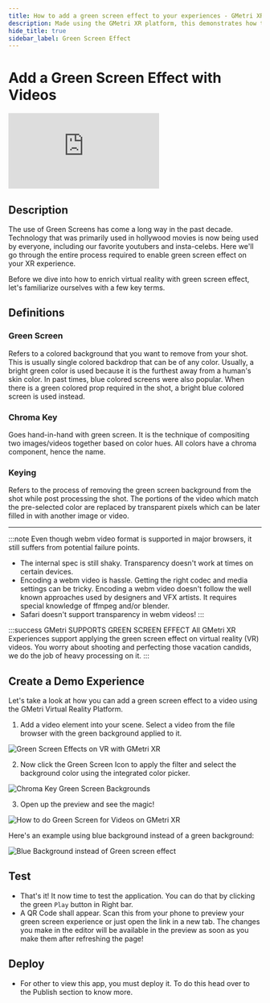 ```yaml
---
title: How to add a green screen effect to your experiences - GMetri XR Platform
description: Made using the GMetri XR platform, this demonstrates how to add a green screen effect to your mixed reality experiences.
hide_title: true
sidebar_label: Green Screen Effect
---
```


# Add a Green Screen Effect with Videos

<iframe width={"100%"} height={"380px"} src="https://view.gmetri.com/v4/gmetri/green-screen" frameBorder="0" allowFullScreen></iframe>

## Description

The use of Green Screens has come a long way in the past decade. Technology that
was primarily used in hollywood movies is now being used by everyone, including
our favorite youtubers and insta-celebs. Here we'll go through the entire
process required to enable green screen effect on your XR experience.

Before we dive into how to enrich virtual reality with green screen effect,
let's familiarize ourselves with a few key terms.

## Definitions

### Green Screen
Refers to a colored background that you want to remove from your shot. This is
usually single colored backdrop that can be of any color. Usually, a bright
green color is used because it is the furthest away from a human's skin color.
In past times, blue colored screens were also popular. When there is a green
colored prop required in the shot, a bright blue colored screen is used instead.

### Chroma Key
Goes hand-in-hand with green screen. It is the technique of compositing two
images/videos together based on color hues. All colors have a chroma component,
hence the name.

### Keying
Refers to the process of removing the green screen background from the shot
while post processing the shot. The portions of the video which match the
pre-selected color are replaced by transparent pixels which can be later filled
in with another image or video. 


--------------------------------------------------------------------------------

:::note
Even though webm video format is supported in major browsers, it still suffers
from potential failure points.

 * The internal spec is still shaky. Transparency doesn't work at times on
   certain devices. 
 * Encoding a webm video is hassle. Getting the right codec and media settings
   can be tricky. Encoding a webm video doesn't follow the well known approaches
   used by designers and VFX artists. It requires special knowledge of ffmpeg 
   and/or blender.
 * Safari doesn't support transparency in webm videos!
:::

:::success GMetri SUPPORTS GREEN SCREEN EFFECT
All GMetri XR Experiences support applying the green screen effect on virtual
reality (VR) videos. You worry about shooting and perfecting those vacation
candids, we do the job of heavy processing on it.
:::

## Create a Demo Experience

Let's take a look at how you can add a green screen effect to a video using the
GMetri Virtual Reality Platform.

1. Add a video element into your scene. Select a video from the file browser
with the green background applied to it. 

![Green Screen Effects on VR with GMetri XR](https://r.vrgmetri.com/image/w_900,h_450,q_85/gb-blog/gmetri/2020/04/shot11.png.jpg)

2. Now click the Green Screen Icon to apply the filter and select the background
color using the integrated color picker.

![Chroma Key Green Screen Backgrounds](https://r.vrgmetri.com/image/w_900,h_450,q_80/gb-blog/gmetri/2019/12/shot12-select-1.png.jpg)

3. Open up the preview and see the magic!

![How to do Green Screen for Videos on GMetri XR](https://s.vrgmetri.com/gb-web/real-ghost/2019/12/green-screen-virtual-reality-background.gif)

Here's an example using blue background instead of a green background:

![Blue Background instead of Green screen effect](https://r.vrgmetri.com/image/w_900,h_450,q_80/gb-blog/gmetri/2019/12/shot21.png.jpg)

## Test

- That's it! It now time to test the application. You can do that by clicking the green `Play` button in Right bar. 
- A QR Code shall appear. Scan this from your phone to preview your green screen experience or just open the link in a new tab. The changes you make in the editor will be available in the preview as soon as you make them after refreshing the page!

## Deploy

- For other to view this app, you must deploy it. To do this head over to the Publish section to know more.
